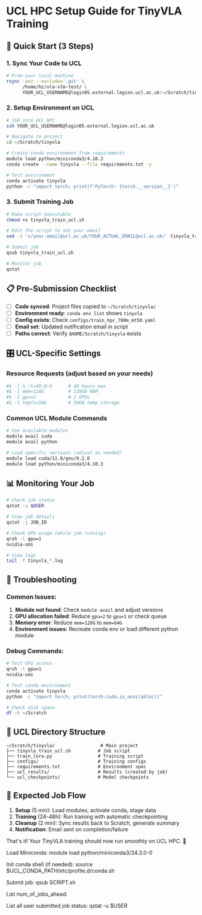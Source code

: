 # UCL HPC Setup Guide for TinyVLA Training

## 🚀 Quick Start (3 Steps)

### 1. Sync Your Code to UCL
```bash
# From your local machine
rsync -avz --exclude='.git' \
      /home/hz/vla-vlm-test/ \
      YOUR_UCL_USERNAME@login05.external.legion.ucl.ac.uk:~/Scratch/tinyvla/
```

### 2. Setup Environment on UCL
```bash
# SSH into UCL HPC
ssh YOUR_UCL_USERNAME@login05.external.legion.ucl.ac.uk

# Navigate to project
cd ~/Scratch/tinyvla

# Create conda environment from requirements
module load python/miniconda3/4.10.3
conda create --name tinyvla --file requirements.txt -y

# Test environment
conda activate tinyvla
python -c "import torch; print(f'PyTorch: {torch.__version__}')"
```

### 3. Submit Training Job
```bash
# Make script executable
chmod +x tinyvla_train_ucl.sh

# Edit the script to set your email
sed -i 's/your.email@ucl.ac.uk/YOUR_ACTUAL_EMAIL@ucl.ac.uk/' tinyvla_train_ucl.sh

# Submit job
qsub tinyvla_train_ucl.sh

# Monitor job
qstat
```

## 📋 Pre-Submission Checklist

- [ ] **Code synced**: Project files copied to `~/Scratch/tinyvla/`
- [ ] **Environment ready**: `conda env list` shows `tinyvla`
- [ ] **Config exists**: Check `configs/train_hpc_700m_mt50.yaml`
- [ ] **Email set**: Updated notification email in script
- [ ] **Paths correct**: Verify `$HOME/Scratch/tinyvla` exists

## 🎛️ UCL-Specific Settings

### Resource Requests (adjust based on your needs)
```bash
#$ -l h_rt=48:0:0      # 48 hours max
#$ -l mem=128G         # 128GB RAM
#$ -l gpu=2            # 2 GPUs
#$ -l tmpfs=50G        # 50GB temp storage
```

### Common UCL Module Commands
```bash
# See available modules
module avail cuda
module avail python

# Load specific versions (adjust as needed)
module load cuda/11.8/gnu/9.2.0
module load python/miniconda3/4.10.3
```

## 📊 Monitoring Your Job

```bash
# Check job status
qstat -u $USER

# View job details
qstat -j JOB_ID

# Check GPU usage (while job running)
qrsh -l gpu=1
nvidia-smi

# View logs
tail -f tinyvla_*.log
```

## 🔧 Troubleshooting

### Common Issues:

1. **Module not found**: Check `module avail` and adjust versions
2. **GPU allocation failed**: Reduce `gpu=2` to `gpu=1` or check queue
3. **Memory error**: Reduce `mem=128G` to `mem=64G`
4. **Environment issues**: Recreate conda env or load different python module

### Debug Commands:
```bash
# Test GPU access
qrsh -l gpu=1
nvidia-smi

# Test conda environment
conda activate tinyvla
python -c "import torch; print(torch.cuda.is_available())"

# Check disk space
df -h ~/Scratch
```

## 📁 UCL Directory Structure
```
~/Scratch/tinyvla/                 # Main project
├── tinyvla_train_ucl.sh          # Job script
├── train_lora.py                 # Training script
├── configs/                      # Training configs
├── requirements.txt              # Environment spec
├── ucl_results/                  # Results (created by job)
└── ucl_checkpoints/              # Model checkpoints
```

## 📝 Expected Job Flow

1. **Setup** (5 min): Load modules, activate conda, stage data
2. **Training** (24-48h): Run training with automatic checkpointing  
3. **Cleanup** (2 min): Sync results back to Scratch, generate summary
4. **Notification**: Email sent on completion/failure

That's it! Your TinyVLA training should now run smoothly on UCL HPC. 🎉 

Load Miniconda:	
    module load python/miniconda3/24.3.0-0

Init conda shell (if needed):
	source $UCL_CONDA_PATH/etc/profile.d/conda.sh

Submit job:
    qsub SCRIPT.sh

List num_of_jobs_ahead:
    

List all user submitted job status:
    qstat -u $USER